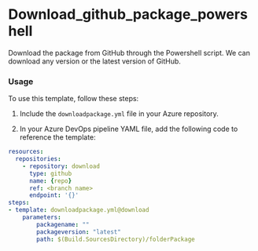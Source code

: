 # Download_github_package_powershell
Download the package from GitHub through the Powershell script. We can download any version or the latest version of GitHub.

### Usage
To use this template, follow these steps:

1. Include the `downloadpackage.yml` file in your Azure repository.

2. In your Azure DevOps pipeline YAML file, add the following code to reference the template:

```yaml
resources:
  repositories:
    - repository: download
      type: github
      name: {repo}
      ref: <branch name>
      endpoint: '{}'
steps:
- template: downloadpackage.yml@download
    parameters:
        packagename: "" 
        packageversion: "latest"
        path: $(Build.SourcesDirectory)/folderPackage

```
